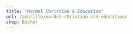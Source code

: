 ```yaml
---
title: "Mardel Christian & Education"
url: /amarillo/mardel-christian-und-education/
shop: Bücher
---
```

